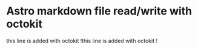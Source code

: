 # Astro markdown file read/write with octokit
this line is added with octokit !this line is added with octokit !